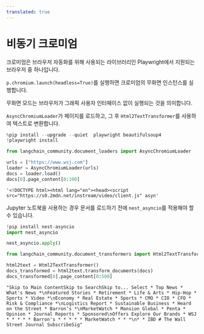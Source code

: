 ```yaml
---
translated: true
---
```


# 비동기 크로미엄

크로미엄은 브라우저 자동화를 위해 사용되는 라이브러리인 Playwright에서 지원되는 브라우저 중 하나입니다.

`p.chromium.launch(headless=True)`를 실행하면 크로미엄의 무화면 인스턴스를 실행합니다.

무화면 모드는 브라우저가 그래픽 사용자 인터페이스 없이 실행되는 것을 의미합니다.

`AsyncChromiumLoader`가 페이지를 로드하고, 그 후 `Html2TextTransformer`를 사용하여 텍스트로 변환합니다.

```python
%pip install --upgrade --quiet  playwright beautifulsoup4
!playwright install
```

```python
from langchain_community.document_loaders import AsyncChromiumLoader

urls = ["https://www.wsj.com"]
loader = AsyncChromiumLoader(urls)
docs = loader.load()
docs[0].page_content[0:100]
```

```output
'<!DOCTYPE html><html lang="en"><head><script src="https://s0.2mdn.net/instream/video/client.js" asyn'
```

Jupyter 노트북을 사용하는 경우 문서를 로드하기 전에 `nest_asyncio`를 적용해야 할 수 있습니다.

```python
!pip install nest-asyncio
import nest_asyncio

nest_asyncio.apply()
```

```python
from langchain_community.document_transformers import Html2TextTransformer

html2text = Html2TextTransformer()
docs_transformed = html2text.transform_documents(docs)
docs_transformed[0].page_content[0:500]
```

```output
"Skip to Main ContentSkip to SearchSkip to... Select * Top News * What's News *\nFeatured Stories * Retirement * Life & Arts * Hip-Hop * Sports * Video *\nEconomy * Real Estate * Sports * CMO * CIO * CFO * Risk & Compliance *\nLogistics Report * Sustainable Business * Heard on the Street * Barron’s *\nMarketWatch * Mansion Global * Penta * Opinion * Journal Reports * Sponsored\nOffers Explore Our Brands * WSJ * * * * * Barron's * * * * * MarketWatch * * *\n* * IBD # The Wall Street Journal SubscribeSig"
```

